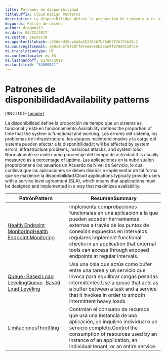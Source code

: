 ```yaml
---
title: Patrones de disponibilidad
titleSuffix: Cloud Design Patterns
description: La disponibilidad define la proporción de tiempo que un sistema es funcional y está en funcionamiento. Los errores del sistema, los problemas de infraestructura, los ataques malintencionados y la carga del sistema pueden afectar a la disponibilidad. Normalmente se mide como porcentaje del tiempo de actividad. Las aplicaciones en la nube suelen proporcionar a los usuarios un Acuerdo de Nivel de Servicio, lo cual conlleva que las aplicaciones se deben diseñar e implementar de tal forma que se maximice la disponibilidad.
keywords: Patrón de diseño
author: dragon119
ms.date: 06/23/2017
ms.custom: seodec18
ms.openlocfilehash: d256ddd39ca3e8a452162b7b75d67f26f7bb22c2
ms.sourcegitcommit: 680c9cef945dff6fee5e66b38e24f07804510fa9
ms.translationtype: HT
ms.contentlocale: es-ES
ms.lasthandoff: 01/04/2019
ms.locfileid: "54009821"
---
```

# <a name="availability-patterns"></a><span data-ttu-id="84191-107">Patrones de disponibilidad</span><span class="sxs-lookup"><span data-stu-id="84191-107">Availability patterns</span></span>

[!INCLUDE [header](../../_includes/header.md)]

<span data-ttu-id="84191-108">La disponibilidad define la proporción de tiempo que un sistema es funcional y está en funcionamiento.</span><span class="sxs-lookup"><span data-stu-id="84191-108">Availability defines the proportion of time that the system is functional and working.</span></span> <span data-ttu-id="84191-109">Los errores del sistema, los problemas de infraestructura, los ataques malintencionados y la carga del sistema pueden afectar a la disponibilidad.</span><span class="sxs-lookup"><span data-stu-id="84191-109">It will be affected by system errors, infrastructure problems, malicious attacks, and system load.</span></span> <span data-ttu-id="84191-110">Normalmente se mide como porcentaje del tiempo de actividad.</span><span class="sxs-lookup"><span data-stu-id="84191-110">It is usually measured as a percentage of uptime.</span></span> <span data-ttu-id="84191-111">Las aplicaciones en la nube suelen proporcionar a los usuarios un Acuerdo de Nivel de Servicio, lo cual conlleva que las aplicaciones se deben diseñar e implementar de tal forma que se maximice la disponibilidad.</span><span class="sxs-lookup"><span data-stu-id="84191-111">Cloud applications typically provide users with a service level agreement (SLA), which means that applications must be designed and implemented in a way that maximizes availability.</span></span>

|                            <span data-ttu-id="84191-112">Patrón</span><span class="sxs-lookup"><span data-stu-id="84191-112">Pattern</span></span>                             |                                                           <span data-ttu-id="84191-113">Resumen</span><span class="sxs-lookup"><span data-stu-id="84191-113">Summary</span></span>                                                            |
|----------------------------------------------------------------|------------------------------------------------------------------------------------------------------------------------------|
| [<span data-ttu-id="84191-114">Health Endpoint Monitoring</span><span class="sxs-lookup"><span data-stu-id="84191-114">Health Endpoint Monitoring</span></span>](../health-endpoint-monitoring.md) | <span data-ttu-id="84191-115">Implementa comprobaciones funcionales en una aplicación a la que pueden acceder herramientas externas a través de los puntos de conexión expuestos en intervalos regulares.</span><span class="sxs-lookup"><span data-stu-id="84191-115">Implement functional checks in an application that external tools can access through exposed endpoints at regular intervals.</span></span> |
|  [<span data-ttu-id="84191-116">Queue-Based Load Leveling</span><span class="sxs-lookup"><span data-stu-id="84191-116">Queue-Based Load Leveling</span></span>](../queue-based-load-leveling.md)  | <span data-ttu-id="84191-117">Usa una cola que actúa como búfer entre una tarea y un servicio que invoca para equilibrar cargas pesadas intermitentes.</span><span class="sxs-lookup"><span data-stu-id="84191-117">Use a queue that acts as a buffer between a task and a service that it invokes in order to smooth intermittent heavy loads.</span></span>  |
|                 [<span data-ttu-id="84191-118">Limitaciones</span><span class="sxs-lookup"><span data-stu-id="84191-118">Throttling</span></span>](../throttling.md)                 |   <span data-ttu-id="84191-119">Controlan el consumo de recursos que usa una instancia de una aplicación, un inquilino individual o un servicio completo.</span><span class="sxs-lookup"><span data-stu-id="84191-119">Control the consumption of resources used by an instance of an application, an individual tenant, or an entire service.</span></span>    |

